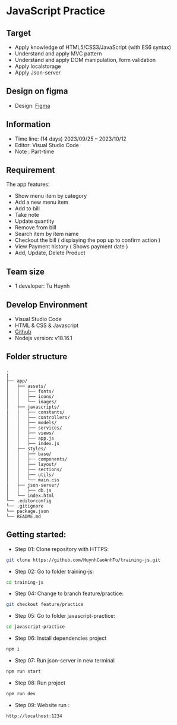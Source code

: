 # JavaScript Practice

## Target

- Apply knowledge of HTML5/CSS3/JavaScript (with ES6 syntax)
- Understand and apply MVC pattern
- Understand and apply DOM manipulation, form validation
- Apply localstorage
- Apply Json-server

## Design on figma

- Design: [Figma](<https://www.figma.com/file/ZA6xYFMTDJrn20R5bZuAiA/Coffee-POS-System-Dashboard-Design-(Community)?node-id=1%3A7&mode=dev>)

## Information

- Time line: (14 days) 2023/09/25 – 2023/10/12
- Editor: Visual Studio Code
- Note : Part-time

## Requirement

The app features:

- Show menu item by category
- Add a new menu item
- Add to bill
- Take note
- Update quantity
- Remove from bill
- Search item by item name
- Checkout the bill ( displaying the pop up to confirm action )
- View Payment history ( Shows payment date )
- Add, Update, Delete Product


## Team size

- 1 developer: Tu Huynh

## Develop Environment

- Visual Studio Code
- HTML & CSS & Javascript
- [Github](https://github.com/HuynhCaoAnhTu/training-js)
- Nodejs version: v18.16.1

## Folder structure

```
.
|
├── app/
│   ├── assets/
│   │   ├── fonts/
│   │   ├── icons/
│   │   └── images/
│   ├── javascripts/
|   |   ├── constants/
│   │   ├── controllers/
│   │   ├── models/
│   │   ├── services/
│   │   ├── views/
│   │   ├── app.js
│   │   ├── index.js
│   ├── styles/
│   │   ├── base/
│   │   ├── components/
│   │   ├── layout/
│   │   ├── sections/
│   │   ├── utils/
│   │   └── main.css
|   ├── json-server/
│   │   ├── db.js
│   └── index.html
└── .editorconfig
└── .gitignore
└── package.json
└── README.md
```
## Getting started:

- Step 01: Clone repository with HTTPS:

```bash
git clone https://github.com/HuynhCaoAnhTu/training-js.git
```

- Step 02: Go to folder training-js:

```bash
cd training-js
```

- Step 04: Change to branch feature/practice:

```bash
git checkout feature/practice
```

- Step 05: Go to folder javascript-practice:

```bash
cd javascript-practice
```



- Step 06: Install dependencies project

```bash
npm i
```

- Step 07: Run json-server in new terminal

```bash
npm run start
```

- Step 08: Run project

```bash
npm run dev
```

- Step 09: Website run :

```bash
http://localhost:1234
```
